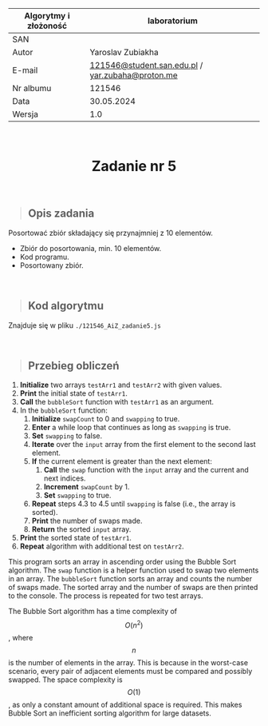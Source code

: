 <div align="center">

| Algorytmy i złożoność | laboratorium |
|-----------------------|--------------|
| SAN                   |              |
| Autor                 | Yaroslav Zubiakha |
| E-mail                | 121546@student.san.edu.pl / yar.zubaha@proton.me |
| Nr albumu             | 121546       |
| Data                  | 30.05.2024   |
| Wersja                | 1.0          |

<br>

# **Zadanie nr 5** 

</div>

<br>

> ## Opis zadania
Posortować zbiór składający się przynajmniej z 10 elementów.

- Zbiór do posortowania, min. 10 elementów.
- Kod programu.
- Posortowany zbiór.

<br>

> ## Kod algorytmu
Znajduje się w pliku `./121546_AiZ_zadanie5.js`

<br>

> ## Przebieg obliczeń

1. **Initialize** two arrays `testArr1` and `testArr2` with given values.
2. **Print** the initial state of `testArr1`.
3. **Call** the `bubbleSort` function with `testArr1` as an argument.
4. In the `bubbleSort` function:
    1. **Initialize** `swapCount` to 0 and `swapping` to true.
    2. **Enter** a while loop that continues as long as `swapping` is true.
    3. **Set** `swapping` to false.
    4. **Iterate** over the `input` array from the first element to the second last element.
    5. **If** the current element is greater than the next element:
        1. **Call** the `swap` function with the `input` array and the current and next indices.
        2. **Increment** `swapCount` by 1.
        3. **Set** `swapping` to true.
    6. **Repeat** steps 4.3 to 4.5 until `swapping` is false (i.e., the array is sorted).
    7. **Print** the number of swaps made.
    8. **Return** the sorted `input` array.
5. **Print** the sorted state of `testArr1`.
6. **Repeat** algorithm with additional test on `testArr2`.

This program sorts an array in ascending order using the Bubble Sort algorithm. The `swap` function is a helper function used to swap two elements in an array. The `bubbleSort` function sorts an array and counts the number of swaps made. The sorted array and the number of swaps are then printed to the console. The process is repeated for two test arrays. 

The Bubble Sort algorithm has a time complexity of $$O(n^2)$$, where $$n$$ is the number of elements in the array. This is because in the worst-case scenario, every pair of adjacent elements must be compared and possibly swapped. The space complexity is $$O(1)$$, as only a constant amount of additional space is required. This makes Bubble Sort an inefficient sorting algorithm for large datasets.
